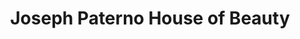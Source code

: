 ---
title: "Joseph Paterno House of Beauty"
url: /wayne/joseph-paterno-house-of-beauty/
shop: Kosmetik
---